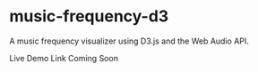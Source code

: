 # music-frequency-d3
A music frequency visualizer using D3.js and the Web Audio API.

Live Demo Link Coming Soon
